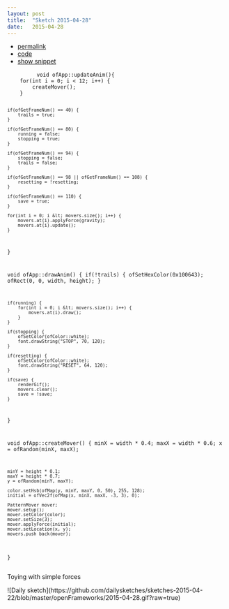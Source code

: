 ```yaml
---
layout: post
title:  "Sketch 2015-04-28"
date:   2015-04-28
---
```

<div class="code">
    <ul>
        <li><a href="{% post_url 2015-04-28-sketch %}">permalink</a></li>
        <li><a href="https://github.com/dailysketches/dailySketches/tree/master/sketches/2015-04-28">code</a></li>
        <li><a href="#" class="snippet-button">show snippet</a></li>
    </ul>
    <pre class="snippet">
        <code class="cpp">void ofApp::updateAnim(){
    for(int i = 0; i &lt; 12; i++) {
        createMover();
    }
    
    if(ofGetFrameNum() == 40) {
        trails = true;
    }
    
    if(ofGetFrameNum() == 80) {
        running = false;
        stopping = true;
    }
    
    if(ofGetFrameNum() == 94) {
        stopping = false;
        trails = false;
    }
    
    if(ofGetFrameNum() == 98 || ofGetFrameNum() == 108) {
        resetting = !resetting;
    }
    
    if(ofGetFrameNum() == 110) {
        save = true;
    }
    
    for(int i = 0; i &lt; movers.size(); i++) {
        movers.at(i).applyForce(gravity);
        movers.at(i).update();
    }
}

void ofApp::drawAnim() {
    if(!trails) {
        ofSetHexColor(0x100643);
        ofRect(0, 0, width, height);
    }
    
    if(running) {
        for(int i = 0; i &lt; movers.size(); i++) {
            movers.at(i).draw();
        }
    }
    
    if(stopping) {
        ofSetColor(ofColor::white);
        font.drawString("STOP", 70, 120);
    }
    
    if(resetting) {
        ofSetColor(ofColor::white);
        font.drawString("RESET", 64, 120);
    }
    
    if(save) {
        renderGif();
        movers.clear();
        save = !save;
    }
}

void ofApp::createMover() {
    minX = width * 0.4;
    maxX = width * 0.6;
    x = ofRandom(minX, maxX);
    
    minY = height * 0.1;
    maxY = height * 0.7;
    y = ofRandom(minY, maxY);
    
    color.setHsb(ofMap(y, minY, maxY, 0, 50), 255, 128);
    initial = ofVec2f(ofMap(x, minX, maxX, -3, 3), 0);
    
    PatternMover mover;
    mover.setup();
    mover.setColor(color);
    mover.setSize(3);
    mover.applyForce(initial);
    mover.setLocation(x, y);
    movers.push_back(mover);
}</code>
    </pre>
</div>
<p class="description">Toying with simple forces</p>
![Daily sketch](https://github.com/dailysketches/sketches-2015-04-22/blob/master/openFrameworks/2015-04-28.gif?raw=true)
